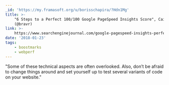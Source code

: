 ```yaml
---
_id: 'https://my.framasoft.org/u/borisschapira/?Hdn1Mg'
title: >-
    "6 Steps to a Perfect 100/100 Google PageSpeed Insights Score", Cai Simpson
    (@bravr)
link: >-
    https://www.searchenginejournal.com/google-pagespeed-insights-perfect-score/218621/
date: '2018-01-23'
tags:
    - boostmarks
    - webperf
---
```


<div class="markdown"><p>&quot;Some of these technical aspects are often overlooked. Also, don’t be afraid to change things around and set yourself up to test several variants of code on your website.&quot;
</p></div>
